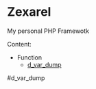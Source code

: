 # Zexarel
My personal PHP Framewotk

Content:
  - Function
    - [d_var_dump](#d_var_dump)


#d_var_dump
